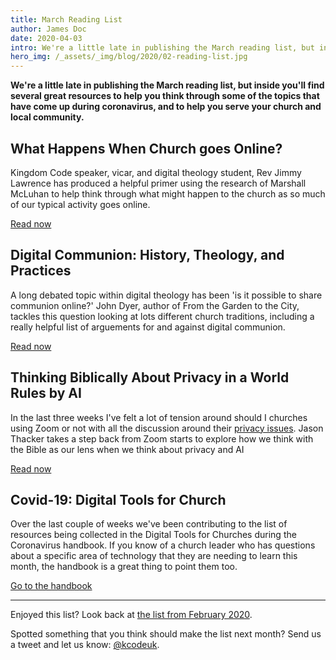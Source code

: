 ```yaml
---
title: March Reading List
author: James Doc
date: 2020-04-03
intro: We're a little late in publishing the March reading list, but inside you'll find several great resources to help you think through some of the topics that have come up during coronavirus, and to help you serve your church and local community.
hero_img: /_assets/_img/blog/2020/02-reading-list.jpg
---
```


**We're a little late in publishing the March reading list, but inside you'll find several great resources to help you think through some of the topics that have come up during coronavirus, and to help you serve your church and local community.**

## What Happens When Church goes Online?

Kingdom Code speaker, vicar, and digital theology student, Rev Jimmy Lawrence has produced a helpful primer using the research of Marshall McLuhan to help think through what might happen to the church as so much of our typical activity goes online.

<a href="https://revjimmylawrence.com/2020/03/20/covid-19-online-church/" class="btn btn--orange btn--micro" target="_blank" rel="noopener">Read now</a>

## Digital Communion: History, Theology, and Practices

A long debated topic within digital theology has been 'is it possible to share communion online?' John Dyer, author of From the Garden to the City, tackles this question looking at lots different church traditions, including a really helpful list of arguements for and against digital communion.

<a href="https://j.hn/digital-communion-summary-of-theology-practices/" class="btn btn--orange btn--micro" target="_blank" rel="noopener">Read now</a>

## Thinking Biblically About Privacy in a World Rules by AI

In the last three weeks I've felt a lot of tension around should I churches using Zoom or not with all the discussion around their [privacy issues](https://www.theverge.com/2020/4/1/21202584/zoom-security-privacy-issues-video-conferencing-software-coronavirus-demand-response). Jason Thacker takes a step back from Zoom starts to explore how we think with the Bible as our lens when we think about privacy and AI

<a href="https://radical.net/thinking-biblically-about-privacy-in-a-world-ruled-by-ai/" class="btn btn--orange btn--micro" target="_blank" rel="noopener">Read now</a>

## Covid-19: Digital Tools for Church

Over the last couple of weeks we've been contributing to the list of resources being collected in the Digital Tools for Churches during the Coronavirus handbook. If you know of a church leader who has questions about a specific area of technology that they are needing to learn this month, the handbook is a great thing to point them too.

<a href="http://covid.churcheshandbook.co.uk/" class="btn btn--orange btn--micro" target="_blank" rel="noopener">Go to the handbook</a>

<hr />

Enjoyed this list? Look back at [the list from February 2020](/blog/2020/02-reading-list/).

Spotted something that you think should make the list next month? Send us a tweet and let us know: [@kcodeuk](https://twitter.com/intent/tweet?text=@kcodeuk%20you%20should%20profile%20this%20blog%20post%20in%20your%20reading%20list%20next%20month).
